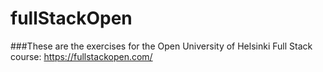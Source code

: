 # fullStackOpen
###These are the exercises for the Open University of Helsinki Full Stack course: https://fullstackopen.com/
